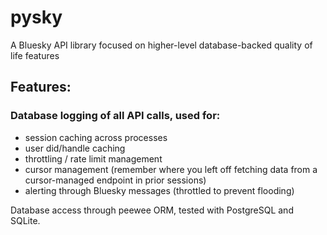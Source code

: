 # pysky
A Bluesky API library focused on higher-level database-backed quality of life features

## Features:

### Database logging of all API calls, used for:
   
   * session caching across processes
   * user did/handle caching
   * throttling / rate limit management
   * cursor management (remember where you left off fetching data from a cursor-managed endpoint in prior sessions)
   * alerting through Bluesky messages (throttled to prevent flooding)

Database access through peewee ORM, tested with PostgreSQL and SQLite.
